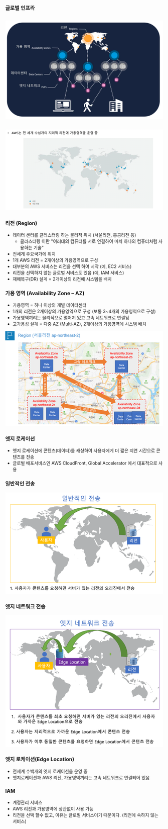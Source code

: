 ### 글로벌 인프라
![img_2.png](img_2.png)
---
![img_3.png](img_3.png)
---

### 리전 (Region)
- 데이터 센터를 클러스터링 하는 물리적 위치 (서울리전, 홍콩리전 등)
    - 클러스터링 이란 "여러대의 컴퓨터를 서로 연결하여 마치 하나의 컴퓨터처럼 사용하는 기술"
- 전세계 주요국가에 위치
- 1개 AWS 리전 = 2개이상의 가용영역으로 구성
- 대부분의 AWS 서비스는 리전을 선택 하여 시작 (예, EC2 서비스)
- 리전을 선택하지 않는 글로벌 서비스도 있음 (예, IAM 서비스)
- 재해복구(DR) 설계 = 2개이상의 리전에 시스템을 배치

### 가용 영역 (Availability Zone – AZ)
- 가용영역 = 하나 이상의 개별 데이터센터
- 1개의 리전은 2개이상의 가용영역으로 구성 (보통 3~4개의 가용영역으로 구성)
- 가용영역끼리는 물리적으로 떨어져 있고 고속 네트워크로 연결됨
- 고가용성 설계 = 다중 AZ (Multi-AZ), 2개이상의 가용영역에 시스템 배치

![img_4.png](img_4.png)

### 엣지 로케이션
- 엣지 로케이션에 콘텐츠(데이터)를 캐싱하여 사용자에게 더 짧은 지연 시간으로 콘텐츠를 전송
- 글로벌 배포서비스인 AWS CloudFront, Global Accelerator 에서 대표적으로 사용

### 일반적인 전송
![img_5.png](img_5.png)

### 엣지 네트워크 전송
![img_6.png](img_6.png)

### 엣지 로케이션(Edge Location)
- 전세계 수백개의 엣지 로케이션을 운영 중
- 엣지로케이션과 AWS 리전, 가용영역끼리는 고속 네트워크로 연결되어 있음

### IAM
- 계정관리 서비스
- AWS 리전과 가용영역에 상관없이 사용 가능
- 리전을 선택 할수 없고, 이유는 글로벌 서비스이기 때문이다. (리전에 속하지 않는 서비스)

